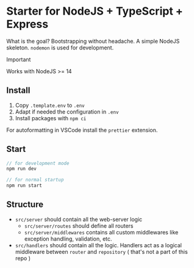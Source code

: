 # Starter for NodeJS + TypeScript + Express

What is the goal? Bootstrapping without headache. A simple NodeJS skeleton.
`nodemon` is used for development.

> [!IMPORTANT]
> Works with NodeJS >= 14

## Install

1. Copy `.template.env` to `.env`
2. Adapt if needed the configuration in `.env`
3. Install packages with `npm ci`

For autoformatting in VSCode install the `prettier` extension.

## Start

```javascript
// for development mode
npm run dev

// for normal startup
npm run start
```

## Structure

- `src/server` should contain all the web-server logic
  - `src/server/routes` should define all routers
  - `src/server/middlewares` contains all custom middlewares like exception handling, validation, etc.
- `src/handlers` should contain all the logic. Handlers act as a logical middleware between `router` and `repository` ( that's not a part of this repo )
